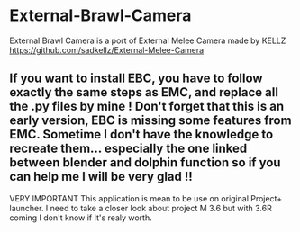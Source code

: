 # External-Brawl-Camera
External Brawl Camera is a port of External Melee Camera made by KELLZ
https://github.com/sadkellz/External-Melee-Camera

If you want to install EBC, you have to follow exactly the same steps as EMC, and replace all the .py files by mine !
Don't forget that this is an early version, EBC is missing some features from EMC. 
Sometime I don't have the knowledge to recreate them... especially the one linked between blender and dolphin function so if you can help me I will be very glad !!
------------------------------------------------------------------------------------------------------------------
VERY IMPORTANT
This application is mean to be use on original Project+ launcher.
I need to take a closer look about project M 3.6 but with 3.6R coming I don't know if It's realy worth.
